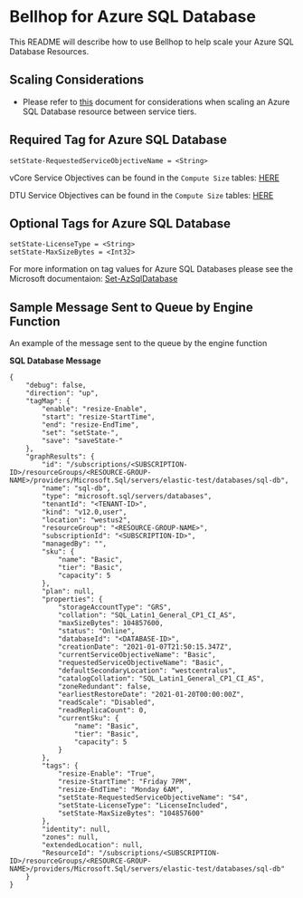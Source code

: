 # Bellhop for Azure SQL Database
This README will describe how to use Bellhop to help scale your Azure SQL Database Resources.

## Scaling Considerations

- Please refer to [this](https://docs.microsoft.com/en-us/azure/azure-sql/database/single-database-scale) document for considerations when scaling an Azure SQL Database resource between service tiers.

## Required Tag for Azure SQL Database
```
setState-RequestedServiceObjectiveName = <String>
```

vCore Service Objectives can be found in the `Compute Size` tables: [HERE](https://docs.microsoft.com/en-us/azure/azure-sql/database/resource-limits-vcore-single-databases)


DTU Service Objectives can be found in the `Compute Size` tables: [HERE](https://docs.microsoft.com/en-us/azure/azure-sql/database/resource-limits-dtu-single-databases)

## Optional Tags for Azure SQL Database
```
setState-LicenseType = <String>
setState-MaxSizeBytes = <Int32>
```

For more information on tag values for Azure SQL Databases please see the Microsoft documentaion: [Set-AzSqlDatabase](https://docs.microsoft.com/en-us/powershell/module/az.sql/set-azsqldatabase?view=azps-5.4.0)


## Sample Message Sent to Queue by Engine Function
An example of the message sent to the queue by the engine function 

**SQL Database Message**
```
{
    "debug": false,
    "direction": "up",
    "tagMap": {
        "enable": "resize-Enable",
        "start": "resize-StartTime",
        "end": "resize-EndTime",
        "set": "setState-",
        "save": "saveState-"
    },
    "graphResults": {
        "id": "/subscriptions/<SUBSCRIPTION-ID>/resourceGroups/<RESOURCE-GROUP-NAME>/providers/Microsoft.Sql/servers/elastic-test/databases/sql-db",
        "name": "sql-db",
        "type": "microsoft.sql/servers/databases",
        "tenantId": "<TENANT-ID>",
        "kind": "v12.0,user",
        "location": "westus2",
        "resourceGroup": "<RESOURCE-GROUP-NAME>",
        "subscriptionId": "<SUBSCRIPTION-ID>",
        "managedBy": "",
        "sku": {
            "name": "Basic",
            "tier": "Basic",
            "capacity": 5
        },
        "plan": null,
        "properties": {
            "storageAccountType": "GRS",
            "collation": "SQL_Latin1_General_CP1_CI_AS",
            "maxSizeBytes": 104857600,
            "status": "Online",
            "databaseId": "<DATABASE-ID>",
            "creationDate": "2021-01-07T21:50:15.347Z",
            "currentServiceObjectiveName": "Basic",
            "requestedServiceObjectiveName": "Basic",
            "defaultSecondaryLocation": "westcentralus",
            "catalogCollation": "SQL_Latin1_General_CP1_CI_AS",
            "zoneRedundant": false,
            "earliestRestoreDate": "2021-01-20T00:00:00Z",
            "readScale": "Disabled",
            "readReplicaCount": 0,
            "currentSku": {
                "name": "Basic",
                "tier": "Basic",
                "capacity": 5
            }
        },
        "tags": {
            "resize-Enable": "True",
            "resize-StartTime": "Friday 7PM",
            "resize-EndTime": "Monday 6AM",
            "setState-RequestedServiceObjectiveName": "S4",
            "setState-LicenseType": "LicenseIncluded",
            "setState-MaxSizeBytes": "104857600"
        },
        "identity": null,
        "zones": null,
        "extendedLocation": null,
        "ResourceId": "/subscriptions/<SUBSCRIPTION-ID>/resourceGroups/<RESOURCE-GROUP-NAME>/providers/Microsoft.Sql/servers/elastic-test/databases/sql-db"
    }
}
```
